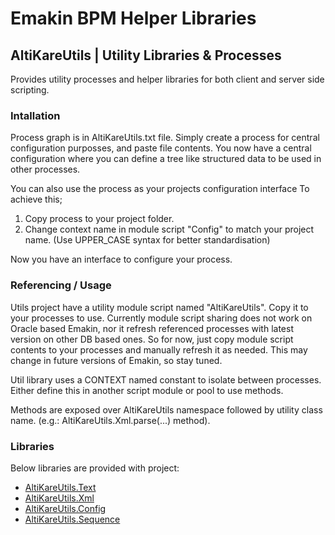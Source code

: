 <h1>Emakin BPM Helper Libraries</h1>

<h2>AltiKareUtils | Utility Libraries & Processes</h2>
<p>
  Provides utility processes and helper libraries for both client and server side scripting.
</p>

<h3>Intallation</h3>
<p>
  Process graph is in AltiKareUtils.txt file. Simply create a process for central configuration purposses, and paste file contents. 
  You now have a central configuration where you can define a tree like structured data to be used in other processes. 
</p>
<p>
  You can also use the process as your projects configuration interface To achieve this;
  <ol>
    <li>Copy process to your project folder.</li>
    <li>Change context name in module script "Config" to match your project name. (Use UPPER_CASE syntax for better standardisation)</li>
  </ol>
  Now you have an interface to configure your process.
</p>

<h3>Referencing / Usage</h3>
<p>
  Utils project have a utility module script named "AltiKareUtils". Copy it to your processes to use.
  Currently module script sharing does not work on Oracle based Emakin, nor it refresh referenced processes with latest version on other DB based ones. 
  So for now, just copy module script contents to your processes and manually refresh it as needed.
  This may change in future versions of Emakin, so stay tuned.
</p>
<p>Util library uses a CONTEXT named constant to isolate between processes. Either define this in another script module or pool to use methods.</p>
<p>Methods are exposed over AltiKareUtils namespace followed by utility class name. (e.g.: AltiKareUtils.Xml.parse(...) method).</p>

<h3>Libraries</h3>
<p>
  Below libraries are provided with project:
</p>
<ul>
  <li><a href="https://github.com/ramazanb/Emakin/blob/master/README.Text.md#text-utilities">AltiKareUtils.Text</a></li>
  <li><a href="https://github.com/ramazanb/Emakin/blob/master/README.Text.md#xml-utilities">AltiKareUtils.Xml</a></li>
  <li><a href="https://github.com/ramazanb/Emakin/blob/master/README.Text.md#config-utilities">AltiKareUtils.Config</a></li>
  <li><a href="https://github.com/ramazanb/Emakin/blob/master/README.Text.md#sequence-utilities">AltiKareUtils.Sequence</a></li>
</ul>
